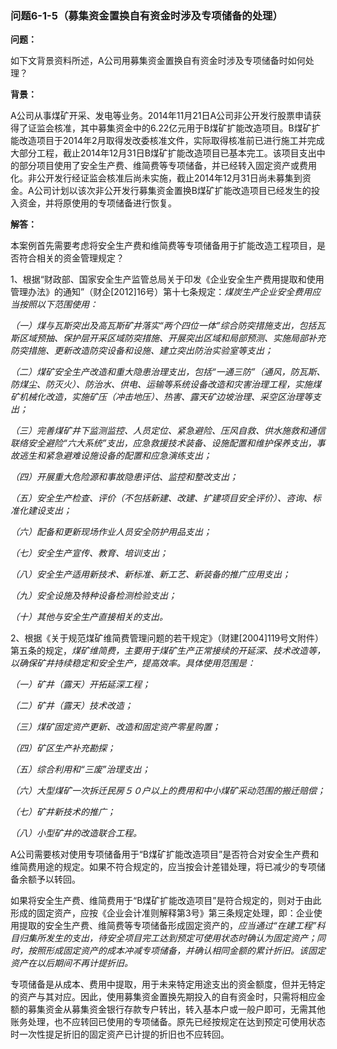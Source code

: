 ### 问题6-1-5（募集资金置换自有资金时涉及专项储备的处理）

**问题：**

如下文背景资料所述，A公司用募集资金置换自有资金时涉及专项储备时如何处理？

**背景：**

A公司从事煤矿开采、发电等业务。2014年11月21日A公司非公开发行股票申请获得了证监会核准，其中募集资金中的6.22亿元用于B煤矿扩能改造项目。B煤矿扩能改造项目于2014年2月取得发改委核准文件，实际取得核准前已进行施工并完成大部分工程，截止2014年12月31日B煤矿扩能改造项目已基本完工。该项目支出中的部分项目使用了安全生产费、维简费等专项储备，并已经转入固定资产或费用化。非公开发行经证监会核准后尚未实施，截止2014年12月31日尚未募集到资金。A公司计划以该次非公开发行募集资金置换B煤矿扩能改造项目已经发生的投入资金，并将原使用的专项储备进行恢复。

**解答：**

本案例首先需要考虑将安全生产费和维简费等专项储备用于扩能改造工程项目，是否符合相关的资金管理规定？

1、根据“财政部、国家安全生产监管总局关于印发《企业安全生产费用提取和使用管理办法》的通知”（财企[2012]16号）第十七条规定：*煤炭生产企业安全费用应当按照以下范围使用：*

*（一）煤与瓦斯突出及高瓦斯矿井落实“两个四位一体”综合防突措施支出，包括瓦斯区域预抽、保护层开采区域防突措施、开展突出区域和局部预测、实施局部补充防突措施、更新改造防突设备和设施、建立突出防治实验室等支出；*

*（二）煤矿安全生产改造和重大隐患治理支出，包括“一通三防”（通风，防瓦斯、防煤尘、防灭火）、防治水、供电、运输等系统设备改造和灾害治理工程，实施煤矿机械化改造，实施矿压（冲击地压）、热害、露天矿边坡治理、采空区治理等支出；*

*（三）完善煤矿井下监测监控、人员定位、紧急避险、压风自救、供水施救和通信联络安全避险“六大系统”支出，应急救援技术装备、设施配置和维护保养支出，事故逃生和紧急避难设施设备的配置和应急演练支出；*

*（四）开展重大危险源和事故隐患评估、监控和整改支出；*

*（五）安全生产检查、评价（不包括新建、改建、扩建项目安全评价）、咨询、标准化建设支出；*

*（六）配备和更新现场作业人员安全防护用品支出；*

*（七）安全生产宣传、教育、培训支出；*

*（八）安全生产适用新技术、新标准、新工艺、新装备的推广应用支出；*

*（九）安全设施及特种设备检测检验支出；*

*（十）其他与安全生产直接相关的支出。*

2、根据《关于规范煤矿维简费管理问题的若干规定》（财建[2004]119号文附件）第五条的规定，*煤矿维简费，主要用于煤矿生产正常接续的开延深、技术改造等，以确保矿井持续稳定和安全生产，提高效率。具体使用范围是：*

*（一）矿井（露天）开拓延深工程；*

*（二）矿井（露天）技术改造；*

*（三）煤矿固定资产更新、改造和固定资产零星购置；*

*（四）矿区生产补充勘探；*

*（五）综合利用和“三废”治理支出；*

*（六）大型煤矿一次拆迁民房５０户以上的费用和中小煤矿采动范围的搬迁赔偿；*

*（七）矿井新技术的推广；*

*（八）小型矿井的改造联合工程。*

A公司需要核对使用专项储备用于“B煤矿扩能改造项目”是否符合对安全生产费和维简费用途的规定。如果不符合规定的，应当按会计差错处理，将已减少的专项储备余额予以转回。

如果将安全生产费、维简费用于“B煤矿扩能改造项目”是符合规定的，则对于由此形成的固定资产，应按《企业会计准则解释第3号》第三条规定处理，即：企业使用提取的安全生产费、维简费等专项储备形成固定资产的，*应当通过“在建工程”科目归集所发生的支出，待安全项目完工达到预定可使用状态时确认为固定资产；同时，按照形成固定资产的成本冲减专项储备，并确认相同金额的累计折旧。该固定资产在以后期间不再计提折旧。*

专项储备是从成本、费用中提取，用于未来特定用途支出的资金额度，但并无特定的资产与其对应。因此，使用募集资金置换先期投入的自有资金时，只需将相应金额的募集资金从募集资金银行存款专户转出，转入基本户或一般户即可，无需其他账务处理，也不应转回已使用的专项储备。原先已经按规定在达到预定可使用状态时一次性提足折旧的固定资产已计提的折旧也不应转回。